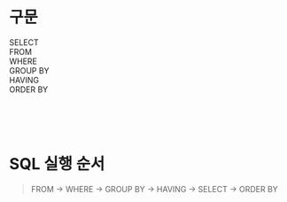 
# 구문
SELECT   
FROM  
WHERE  
GROUP BY  
HAVING  
ORDER BY  

<br>
<br>
<br>

# SQL 실행 순서
> FROM -> WHERE -> GROUP BY -> HAVING -> SELECT -> ORDER BY
